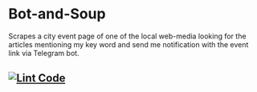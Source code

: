 # Bot-and-Soup
Scrapes a city event page of one of the local web-media looking for the articles mentioning my key word and send me notification with the event link via Telegram bot.
## [![Lint Code](https://github.com/LiudmilaLV/Bot-and-Soup/actions/workflows/linter.yml/badge.svg)](https://github.com/LiudmilaLV/Bot-and-Soup/actions/workflows/linter.yml)